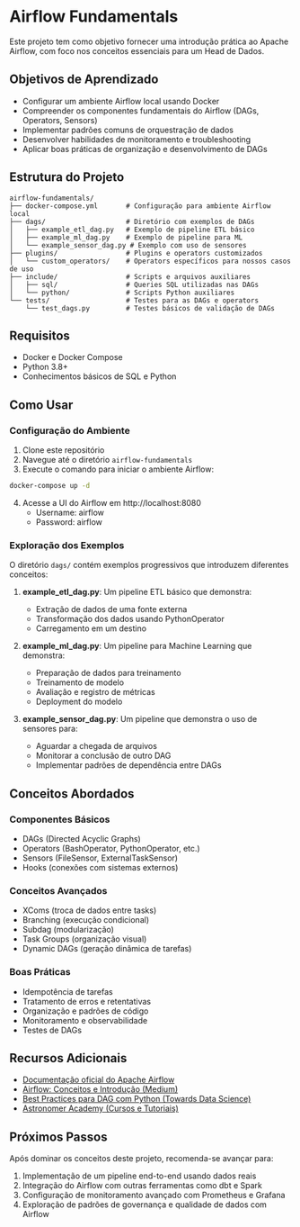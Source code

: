 # Airflow Fundamentals

Este projeto tem como objetivo fornecer uma introdução prática ao Apache Airflow, com foco nos conceitos essenciais para um Head de Dados.

## Objetivos de Aprendizado

- Configurar um ambiente Airflow local usando Docker
- Compreender os componentes fundamentais do Airflow (DAGs, Operators, Sensors)
- Implementar padrões comuns de orquestração de dados
- Desenvolver habilidades de monitoramento e troubleshooting
- Aplicar boas práticas de organização e desenvolvimento de DAGs

## Estrutura do Projeto

```
airflow-fundamentals/
├── docker-compose.yml       # Configuração para ambiente Airflow local
├── dags/                    # Diretório com exemplos de DAGs
│   ├── example_etl_dag.py   # Exemplo de pipeline ETL básico
│   ├── example_ml_dag.py    # Exemplo de pipeline para ML
│   └── example_sensor_dag.py # Exemplo com uso de sensores
├── plugins/                 # Plugins e operators customizados
│   └── custom_operators/    # Operators específicos para nossos casos de uso
├── include/                 # Scripts e arquivos auxiliares
│   ├── sql/                 # Queries SQL utilizadas nas DAGs
│   └── python/              # Scripts Python auxiliares
└── tests/                   # Testes para as DAGs e operators
    └── test_dags.py         # Testes básicos de validação de DAGs
```

## Requisitos

- Docker e Docker Compose
- Python 3.8+
- Conhecimentos básicos de SQL e Python

## Como Usar

### Configuração do Ambiente

1. Clone este repositório
2. Navegue até o diretório `airflow-fundamentals`
3. Execute o comando para iniciar o ambiente Airflow:

```bash
docker-compose up -d
```

4. Acesse a UI do Airflow em http://localhost:8080
   - Username: airflow
   - Password: airflow

### Exploração dos Exemplos

O diretório `dags/` contém exemplos progressivos que introduzem diferentes conceitos:

1. **example_etl_dag.py**: Um pipeline ETL básico que demonstra:
   - Extração de dados de uma fonte externa
   - Transformação dos dados usando PythonOperator
   - Carregamento em um destino

2. **example_ml_dag.py**: Um pipeline para Machine Learning que demonstra:
   - Preparação de dados para treinamento
   - Treinamento de modelo
   - Avaliação e registro de métricas
   - Deployment do modelo

3. **example_sensor_dag.py**: Um pipeline que demonstra o uso de sensores para:
   - Aguardar a chegada de arquivos
   - Monitorar a conclusão de outro DAG
   - Implementar padrões de dependência entre DAGs

## Conceitos Abordados

### Componentes Básicos
- DAGs (Directed Acyclic Graphs)
- Operators (BashOperator, PythonOperator, etc.)
- Sensors (FileSensor, ExternalTaskSensor)
- Hooks (conexões com sistemas externos)

### Conceitos Avançados
- XComs (troca de dados entre tasks)
- Branching (execução condicional)
- Subdag (modularização)
- Task Groups (organização visual)
- Dynamic DAGs (geração dinâmica de tarefas)

### Boas Práticas
- Idempotência de tarefas
- Tratamento de erros e retentativas
- Organização e padrões de código
- Monitoramento e observabilidade
- Testes de DAGs

## Recursos Adicionais

- [Documentação oficial do Apache Airflow](https://airflow.apache.org/docs/apache-airflow/stable/index.html)
- [Airflow: Conceitos e Introdução (Medium)](https://medium.com/data-hackers/apache-airflow-entendendo-o-conceito-de-dag-c0ce5fcb70bb)
- [Best Practices para DAG com Python (Towards Data Science)](https://towardsdatascience.com/data-engineering-how-to-write-your-first-airflow-dag-using-python-1bcb1c88b2b9)
- [Astronomer Academy (Cursos e Tutoriais)](https://academy.astronomer.io/)

## Próximos Passos

Após dominar os conceitos deste projeto, recomenda-se avançar para:

1. Implementação de um pipeline end-to-end usando dados reais
2. Integração do Airflow com outras ferramentas como dbt e Spark
3. Configuração de monitoramento avançado com Prometheus e Grafana
4. Exploração de padrões de governança e qualidade de dados com Airflow
